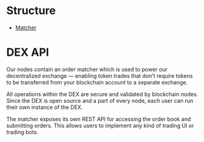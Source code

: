 # Structure

* [Matcher](/waves-api-and-sdk/dex-api/matcher.md)

# DEX API

Our nodes contain an order matcher which is used to power our decentralized exchange — enabling token trades that don’t require tokens to be transferred from your blockchain account to a separate exchange.

All operations within the DEX are secure and validated by blockchain nodes. Since the DEX is open source and a part of every node, each user can run their own instance of the DEX.

The matcher exposes its own REST API for accessing the order book and submitting orders. This allows users to implement any kind of trading UI or trading bots.
